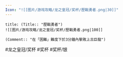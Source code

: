 ```yaml
---
Icon: "![[图片/游戏攻略/龙之皇冠/奖杯/歷戰勇者.png|30]]"
---
```

```ad-common-silver-trophy
title: (Title:: "歷戰勇者")
![[图片/游戏攻略/龙之皇冠/奖杯/歷戰勇者.png|100]]

(Comment:: "在「困難」難度下於3分鐘內擊敗上古巨龍")
```

#龙之皇冠/奖杯 #奖杯 #奖杯/银
